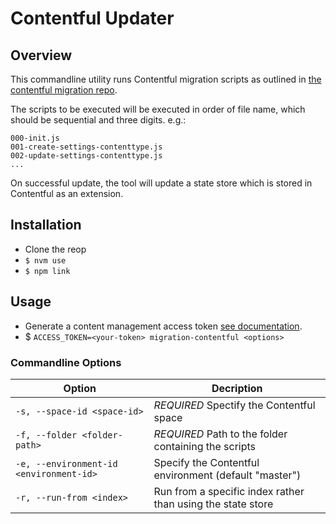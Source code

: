 # Contentful Updater

## Overview

This commandline utility runs Contentful migration scripts as outlined in [the contentful migration repo](https://github.com/contentful/contentful-migration).

The scripts to be executed will be executed in order of file name, which should be sequential and three digits. e.g.:

```
000-init.js
001-create-settings-contenttype.js
002-update-settings-contenttype.js
...
```

On successful update, the tool will update a state store which is stored in Contentful as an extension.

## Installation

- Clone the reop
- `$ nvm use`
- `$ npm link`

## Usage

- Generate a content management access token [see documentation](https://www.contentful.com/developers/docs/references/authentication/).
- $ `ACCESS_TOKEN=<your-token> migration-contentful <options>`

### Commandline Options


| Option        | Decription    |
| ------------- | ------------- |
| `-s, --space-id <space-id>` | *REQUIRED* Spectify the Contentful space |
| `-f, --folder <folder-path>` | *REQUIRED* Path to the folder containing the scripts |
| `-e, --environment-id <environment-id>` | Specify the Contentful environment (default "master") |
| `-r, --run-from <index>` | Run from a specific index rather than using the state store |
